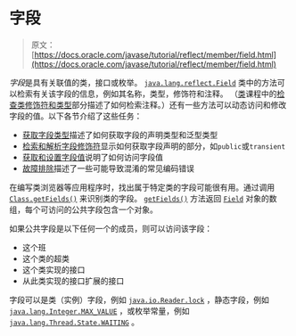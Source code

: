 # 字段

> 原文： [https://docs.oracle.com/javase/tutorial/reflect/member/field.html](https://docs.oracle.com/javase/tutorial/reflect/member/field.html)

*字段*是具有关联值的类，接口或枚举。 [`java.lang.reflect.Field`](https://docs.oracle.com/javase/8/docs/api/java/lang/reflect/Field.html) 类中的方法可以检索有关该字段的信息，例如其名称，类型，修饰符和注释。 （[类](../class/index.html)课程中的[检查类修饰符和类型](../class/classModifiers.html)部分描述了如何检索注释。）还有一些方法可以动态访问和修改字段的值。以下各节介绍了这些任务：

*   [获取字段类型](fieldTypes.html)描述了如何获取字段的声明类型和泛型类型
*   [检索和解析字段修饰符](fieldModifiers.html)显示如何获取字段声明的部分，如`public`或`transient`
*   [获取和设置字段值](fieldValues.html)说明了如何访问字段值
*   [故障排除](fieldTrouble.html)描述了一些可能导致混淆的常见编码错误

在编写类浏览器等应用程序时，找出属于特定类的字段可能很有用。通过调用 [`Class.getFields()`](https://docs.oracle.com/javase/8/docs/api/java/lang/Class.html#getFields--) 来识别类的字段。 [`getFields()`](https://docs.oracle.com/javase/8/docs/api/java/lang/Class.html#getFields--) 方法返回 [`Field`](https://docs.oracle.com/javase/8/docs/api/java/lang/reflect/Field.html) 对象的数组，每个可访问的公共字段包含一个对象。

如果公共字段是以下任何一个的成员，则可以访问该字段：

*   这个班
*   这个类的超类
*   这个类实现的接口
*   从此类实现的接口扩展的接口

字段可以是类（实例）字段，例如 [`java.io.Reader.lock`](https://docs.oracle.com/javase/8/docs/api/java/io/Reader.html#lock) ，静态字段，例如 [`java.lang.Integer.MAX_VALUE`](https://docs.oracle.com/javase/8/docs/api/java/lang/Integer.html#MAX_VALUE) ，或枚举常量，例如 [`java.lang.Thread.State.WAITING`](https://docs.oracle.com/javase/8/docs/api/java/lang/Thread.State.html#WAITING) 。